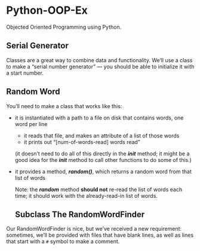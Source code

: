 # Python-OOP-Ex
Objected Oriented Programming using Python. 
## **Serial Generator**

Classes are a great way to combine data and functionality.
We’ll use a class to make a “serial number generator” — you should be able to initialize it with a start number.

## **Random Word**

You’ll need to make a class that works like this:

- it is instantiated with a path to a file on disk that contains words, one word per line
    - it reads that file, and makes an attribute of a list of those words
    - it prints out “[num-of-words-read] words read”
    
    (it doesn’t need to do all of this directly in the ***__init__*** method; it might be a good idea for the ***__init__*** method to call other functions to do some of this.)
    
- it provides a method, ***random()***, which returns a random word from that list of words
    
    Note: the ***random*** method **should not** re-read the list of words each time; it should work with the already-read-in list of words.
  ## **Subclass The RandomWordFinder**

Our RandomWordFinder is nice, but we’ve received a new requirement: sometimes, we’ll be provided with files that have blank lines, as well as lines that start with a `#` symbol to make a comment.
